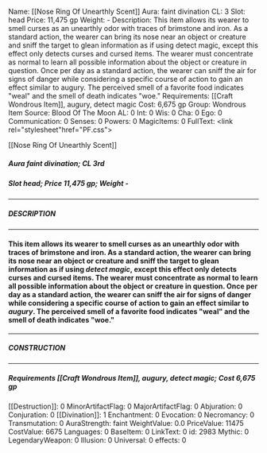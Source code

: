 Name: [[Nose Ring Of Unearthly Scent]]
Aura: faint divination
CL: 3
Slot: head
Price: 11,475 gp
Weight: -
Description: This item allows its wearer to smell curses as an unearthly odor with traces of brimstone and iron. As a standard action, the wearer can bring its nose near an object or creature and sniff the target to glean information as if using detect magic, except this effect only detects curses and cursed items. The wearer must concentrate as normal to learn all possible information about the object or creature in question. Once per day as a standard action, the wearer can sniff the air for signs of danger while considering a specific course of action to gain an effect similar to augury. The perceived smell of a favorite food indicates "weal" and the smell of death indicates "woe."
Requirements: [[Craft Wondrous Item]], augury, detect magic
Cost: 6,675 gp
Group: Wondrous Item
Source: Blood Of The Moon
AL: 0
Int: 0
Wis: 0
Cha: 0
Ego: 0
Communication: 0
Senses: 0
Powers: 0
MagicItems: 0
FullText: <link rel="stylesheet"href="PF.css"><div class="heading"><p class="alignleft">[[Nose Ring Of Unearthly Scent]]</p><div style="clear: both;"></div></div><div><h5><b>Aura </b>faint divination; <b>CL </b>3rd</h5><h5><b>Slot </b>head; <b>Price </b>11,475 gp; <b>Weight </b>-</h5></div><hr/><div><h5><b>DESCRIPTION</b></h5></div><hr/><div><h4><p>This item allows its wearer to smell curses as an unearthly odor with traces of brimstone and iron. As a standard action, the wearer can bring its nose near an object or creature and sniff the target to glean information as if using <i>detect magic</i>, except this effect only detects curses and cursed items. The wearer must concentrate as normal to learn all possible information about the object or creature in question. Once per day as a standard action, the wearer can sniff the air for signs of danger while considering a specific course of action to gain an effect similar to <i>augury</i>. The perceived smell of a favorite food indicates "weal" and the smell of death indicates "woe."</p></h4></div><hr/><div><h5><b>CONSTRUCTION</b></h5></div><hr/><div><h5><b>Requirements </b>[[Craft Wondrous Item]], <i>augury</i>, <i>detect magic</i>; <b>Cost </b>6,675 gp</h5></div>
[[Destruction]]: 0
MinorArtifactFlag: 0
MajorArtifactFlag: 0
Abjuration: 0
Conjuration: 0
[[Divination]]: 1
Enchantment: 0
Evocation: 0
Necromancy: 0
Transmutation: 0
AuraStrength: faint
WeightValue: 0.0
PriceValue: 11475
CostValue: 6675
Languages: 0
BaseItem: 0
LinkText: 0
id: 2983
Mythic: 0
LegendaryWeapon: 0
Illusion: 0
Universal: 0
effects: 0
